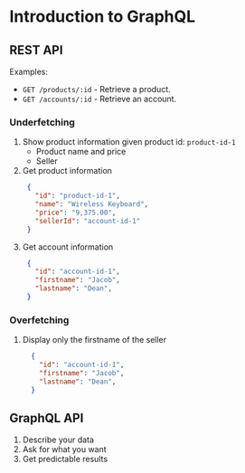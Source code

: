 # Introduction to GraphQL
## REST API
Examples:
- `GET /products/:id` - Retrieve a product.
- `GET /accounts/:id` - Retrieve an account.

### Underfetching
1. Show product information given product id: `product-id-1`
    - Product name and price
    - Seller
2. Get product information
   ```json
    {
      "id": "product-id-1",
      "name": "Wireless Keyboard",
      "price": "9,375.00",
      "sellerId": "account-id-1"
    }
    ```
3. Get account information
   ```json
    {
      "id": "account-id-1",
      "firstname": "Jacob",
      "lastname": "Dean",
    }
   ```

### Overfetching
1. Display only the firstname of the seller
    ```json
      {
        "id": "account-id-1",
        "firstname": "Jacob",
        "lastname": "Dean",
      }
    ```
## GraphQL API
1. Describe your data
2. Ask for what you want
3. Get predictable results
